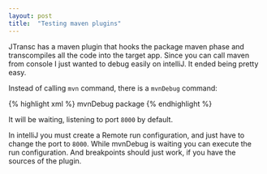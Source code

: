 ```yaml
---
layout: post
title:  "Testing maven plugins"
---
```


JTransc has a maven plugin that hooks the package maven phase and transcompiles
all the code into the target app. Since you can call maven from console I just
wanted to debug easily on intelliJ. It ended being pretty easy.

Instead of calling `mvn` command, there is a `mvnDebug` command:

<!--more-->

{% highlight xml %}
mvnDebug package
{% endhighlight %}

It will be waiting, listening to port `8000` by default.

In intelliJ you must create a Remote run configuration, and just have to change the port to `8000`.
While mvnDebug is waiting you can execute the run configuration.
And breakpoints should just work, if you have the sources of the plugin.
